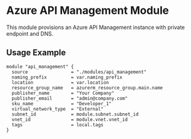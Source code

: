 # Azure API Management Module

This module provisions an Azure API Management instance with private endpoint and DNS.

## Usage Example
```hcl
module "api_management" {
  source                = "./modules/api_management"
  naming_prefix         = var.naming_prefix
  location              = var.location
  resource_group_name   = azurerm_resource_group.main.name
  publisher_name        = "Your Company"
  publisher_email       = "admin@company.com"
  sku_name              = "Developer_1"
  virtual_network_type  = "External"
  subnet_id             = module.subnet.subnet_id
  vnet_id               = module.vnet.vnet_id
  tags                  = local.tags
}
```
